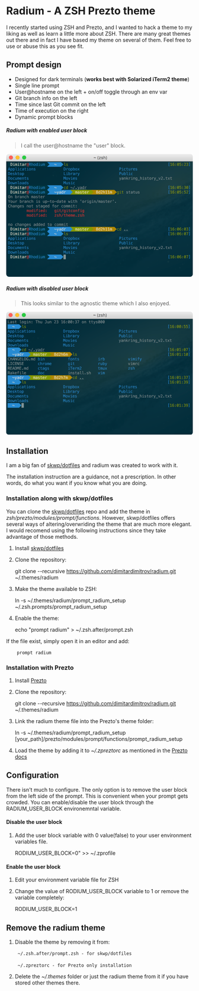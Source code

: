 # Radium - A ZSH Prezto theme

I recently started using ZSH and Prezto, and I wanted to hack a theme to my liking
as well as learn a little more about ZSH. There are many great themes out there
and in fact I have based my theme on several of them. Feel free to use or abuse
this as you see fit.

## Prompt design
- Designed for dark terminals (**works best with Solarized iTerm2 theme**)
- Single line prompt
- User@hostname on the left + on/off toggle through an env var
- Git branch info on the left
- Time since last Git commit on the left
- Time of execution on the right
- Dynamic prompt blocks

##### Radium with enabled user block
> I call the user@hostname the "user" block.


![](radium-user-block-on.png)

##### Radium with disabled user block
> This looks similar to the agnostic theme which I also enjoyed.


![](radium-user-block-off.png)

## Installation

I am a big fan of [skwp/dotfiles](https://github.com/skwp/dotfiles) and radium was created to work with it.

The installation instruction are a guidance, not a prescription. In other words, do what you want if you know what you are doing.

### Installation along with skwp/dotfiles
You can clone the [skwp/dotfiles](https://github.com/skwp/dotfiles#installation) repo and add the theme in *zsh/prezto/modules/prompt/functions*. However, skwp/dotfiles offers several ways of altering/overwriding the theme that are much more elegant. I would recomend using the following instructions since they take advantage of those methods.

  1. Install [skwp/dotfiles](https://github.com/skwp/dotfiles#installation)
  2. Clone the repository:

        git clone --recursive https://github.com/dimitardimitrov/radium.git ~/.themes/radium

  3. Make the theme available to ZSH:

        ln -s ~/.themes/radium/prompt_radium_setup ~/.zsh.prompts/prompt_radium_setup

  4. Enable the theme:

        echo "prompt radium" > ~/.zsh.after/prompt.zsh

  If the file exist, simply open it in an editor and add:

        prompt radium

### Installation with Prezto
  1. Install [Prezto](https://github.com/sorin-ionescu/prezto)
  2. Clone the repository:

        git clone --recursive https://github.com/dimitardimitrov/radium.git ~/.themes/radium

  3. Link the radium theme file into the Prezto's theme folder:

        ln -s ~/.themes/radium/prompt_radium_setup [your_path]/prezto/modules/prompt/functions/prompt_radium_setup

  4. Load the theme by adding it to *~/.zpreztorc* as mentioned in the [Prezto docs](https://github.com/sorin-ionescu/prezto)

## Configuration
There isn't much to configure. The only option is to remove the user block from the left side of the prompt. This is convenient when your prompt gets crowded. You can enable/disable the user block through the RADIUM_USER_BLOCK environemntal variable. 

#### Disable the user block
  1. Add the user block variable with 0 value(false) to your user environment variables file. 
  
        RODIUM_USER_BLOCK=0" >> ~/.zprofile

#### Enable the user block
  1. Edit your environment variable file for ZSH
  2. Change the value of RODIUM_USER_BLOCK variable to 1 or remove the variable completely:

        RODIUM_USER_BLOCK=1

## Remove the radium theme
1. Disable the theme by removing it from:

        ~/.zsh.after/prompt.zsh - for skwp/dotfiles

        ~/.zpreztorc - for Prezto only installation

2. Delete the *~/.themes* folder or just the radium theme from it if you have stored other themes there.
